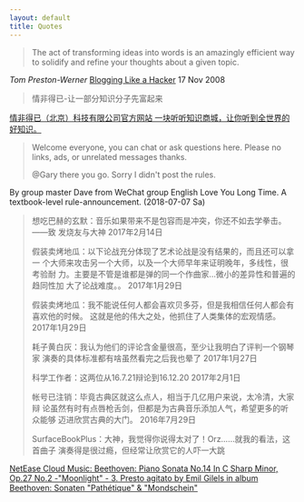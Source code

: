 ```yaml
---
layout: default
title: Quotes
---
```


> The act of transforming ideas into words is an amazingly efficient way
> to solidify and refine your thoughts about a given topic. 

*Tom Preston-Werner* [Blogging Like a
Hacker](http://tom.preston-werner.com/2008/11/17/blogging-like-a-hacker.html)
17 Nov 2008

> 情非得已-让一部分知识分子先富起来

[情非得已（北京）科技有限公司官方网站 一块听听知识商城，让你听到全世界的好知识。](http://www.tinfinite.com/)

> Welcome everyone, you can chat or ask questions here. Please no
> links, ads, or unrelated messages thanks. 
>
> @Gary there you go. Sorry I didn't post the rules. 

By group master Dave from WeChat group English Love You Long Time. A
textbook-level rule-announcement. (2018-07-07 Sa)

> 想吃巴赫的玄默：音乐如果带来不是包容而是冲突，你还不如去学拳击。——致
> 发烧友与大神 2017年2月14日
>
> 假装卖烤地瓜：以下论战充分体现了艺术论战是没有结果的，而且还可以拿一
> 个大师来攻击另一个大师，以及一个大师早年来证明晚年，多线性，很考验耐
> 力。主要是不管是谁都是弹的同一个作曲家…微小的差异性和普遍的趋同性加
> 大了论战难度。。 2017年1月29日
>
> 假装卖烤地瓜：我不能说任何人都会喜欢贝多芬，但是我相信任何人都会有喜欢他的时候。
> 这就是他的伟大之处，他抓住了人类集体的宏观情感。 2017年1月29日
>
> 耗子黄白灰：我认为他们的评论含金量很高，至少让我明白了评判一个钢琴家
> 演奏的具体标准都有啥虽然看完之后我也晕了 2017年1月27日
>
> 科学工作者：这两位从16.7.21辩论到16.12.20 2017年2月1日
>
> 帐号已注销：毕竟古典区就这么点人，相当于几亿用户来说，太冷清，大家辩
> 论虽然有时有点唇枪舌剑，但都是为古典音乐添加人气，希望更多的听众能够
> 迈进欣赏古典的大门。 2016年7月29日
>
> SurfaceBookPlus：大神，我觉得你说得太对了！Orz……就我的看法，这首曲子
> 演奏得是很过瘾，但经常让欣赏它的人吓一大跳

[NetEase Cloud Music: Beethoven: Piano Sonata No.14 In C Sharp Minor,
Op.27 No.2 -"Moonlight" - 3. Presto agitato by Emil Gilels in album
Beethoven: Sonaten "Pathétique" &
"Mondschein"](http://music.163.com/#/song/29334584/?userid=350268789)
